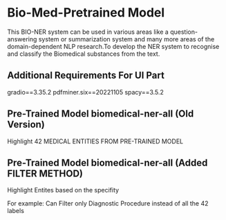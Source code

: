 # Bio-Med-Pretrained Model

This BIO-NER system can be used in various areas like a question-answering system or summarization system and many more areas of the domain-dependent NLP research.To develop the NER system to recognise and classify the Biomedical substances from the text.

## Additional Requirements For UI Part
gradio==3.35.2
pdfminer.six==20221105
spacy==3.5.2

## Pre-Trained Model biomedical-ner-all (Old Version)

Highlight 42 MEDICAL ENTITIES FROM PRE-TRAINED MODEL

## Pre-Trained Model biomedical-ner-all (Added FILTER METHOD)

Highlight Entites based on the specifity 

For example: Can Filter only Diagnostic Procedure instead of all the 42 labels

